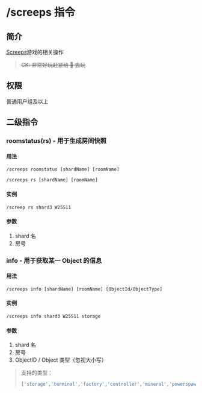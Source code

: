 # /screeps 指令

## 简介

[Screeps](https://screeps.com)游戏的相关操作

> ~~CK: 非常好玩赶紧给 👴 去玩~~

## 权限

普通用户组及以上

## 二级指令

### roomstatus(rs) - 用于生成房间快照

#### 用法

```QQ_message
/screeps roomstatus [shardName] [roomName]
```

```QQ_message
/screeps rs [shardName] [roomName]
```

#### 实例

```QQ_message
/screep rs shard3 W25S11
```

#### 参数

1. shard 名
2. 房号

### info - 用于获取某一 Object 的信息

#### 用法

```QQ_message
/screeps info [shardName] [roomName] [ObjectId/ObjectType]
```

#### 实例

```QQ_message
/screeps info shard3 W25S11 storage
```

#### 参数

1. shard 名
2. 房号
3. ObjectID / Object 类型（忽视大小写）

> 支持的类型：
>
> ```JavaScript
> ['storage','terminal','factory','controller','mineral','powerspawn','nuker','observer','powerbank','deposit']
> ```
